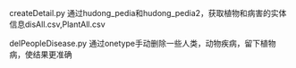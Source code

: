 ﻿createDetail.py	通过hudong_pedia和hudong_pedia2，获取植物和病害的实体信息disAll.csv,PlantAll.csv

delPeopleDisease.py	通过onetype手动删除一些人类，动物疾病，留下植物病，使结果更准确
